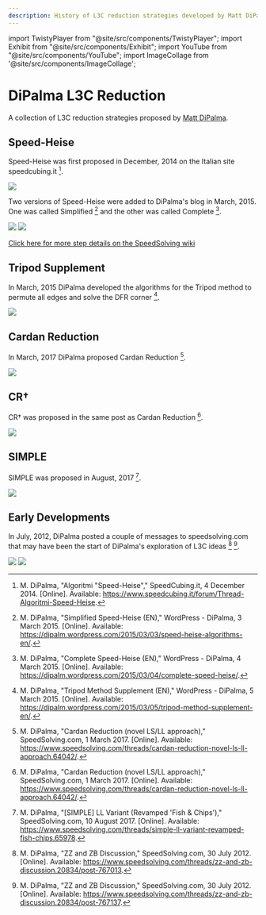 ```yaml
---
description: History of L3C reduction strategies developed by Matt DiPalma for Rubik's Cube.
---
```


import TwistyPlayer from "@site/src/components/TwistyPlayer";
import Exhibit from "@site/src/components/Exhibit";
import YouTube from "@site/src/components/YouTube";
import ImageCollage from '@site/src/components/ImageCollage';

# DiPalma L3C Reduction

<TwistyPlayer
  alg="x2 U L U' R' U L' U' R"
 controlPanel="none"
/>

A collection of L3C reduction strategies proposed by [Matt DiPalma](CubingContributors/MethodDevelopers.md#dipalma-matt).

## Speed-Heise

Speed-Heise was first proposed in December, 2014 on the Italian site speedcubing.it [^dipalma-2014].

![](img/DiPalmaL3CReduction/Speed-Heise1.png)

Two versions of Speed-Heise were added to DiPalma's blog in March, 2015. One was called Simplified [^dipalma-2015-1] and the other was called Complete [^dipalma-2015-2].

![](img/DiPalmaL3CReduction/Speed-Heise2.png)
![](img/DiPalmaL3CReduction/Speed-Heise3.png)

[Click here for more step details on the SpeedSolving wiki](https://www.speedsolving.com/wiki/index.php/Speed-Heise)

## Tripod Supplement

In March, 2015 DiPalma developed the algorithms for the Tripod method to permute all edges and solve the DFR corner [^dipalma-2015-3].

![](img/DiPalmaL3CReduction/TMS.png)

## Cardan Reduction

In March, 2017 DiPalma proposed Cardan Reduction [^dipalma-2017-1].

![](img/DiPalmaL3CReduction/CR.png)

## CR†

CR† was proposed in the same post as Cardan Reduction [^dipalma-2017-1].

![](img/DiPalmaL3CReduction/CR+.png)

## SIMPLE

SIMPLE was proposed in August, 2017 [^dipalma-2017-2].

![](img/DiPalmaL3CReduction/SIMPLE.png)

## Early Developments

In July, 2012, DiPalma posted a couple of messages to speedsolving.com that may have been the start of DiPalma's exploration of L3C ideas [^dipalma-2012-1] [^dipalma-2012-2].

![](img/DiPalmaL3CReduction/Origin1.png)
![](img/DiPalmaL3CReduction/Origin2.png)

[^dipalma-2014]: M. DiPalma, "Algoritmi "Speed-Heise"," SpeedCubing.it, 4 December 2014. [Online]. Available: https://www.speedcubing.it/forum/Thread-Algoritmi-Speed-Heise.
[^dipalma-2015-1]: M. DiPalma, "Simplified Speed-Heise (EN)," WordPress - DiPalma, 3 March 2015. [Online]. Available: https://dipalm.wordpress.com/2015/03/03/speed-heise-algorithms-en/.
[^dipalma-2015-2]: M. DiPalma, "Complete Speed-Heise (EN)," WordPress - DiPalma, 4 March 2015. [Online]. Available: https://dipalm.wordpress.com/2015/03/04/complete-speed-heise/.
[^dipalma-2015-3]: M. DiPalma, "Tripod Method Supplement (EN)," WordPress - DiPalma, 5 March 2015. [Online]. Available: https://dipalm.wordpress.com/2015/03/05/tripod-method-supplement-en/.
[^dipalma-2017-1]: M. DiPalma, "Cardan Reduction (novel LS/LL approach)," SpeedSolving.com, 1 March 2017. [Online]. Available: https://www.speedsolving.com/threads/cardan-reduction-novel-ls-ll-approach.64042/.
[^dipalma-2017-2]: M. DiPalma, "[SIMPLE] LL Variant (Revamped 'Fish & Chips')," SpeedSolving.com, 10 August 2017. [Online]. Available: https://www.speedsolving.com/threads/simple-ll-variant-revamped-fish-chips.65978.
[^dipalma-2012-1]: M. DiPalma, "ZZ and ZB Discussion," SpeedSolving.com, 30 July 2012. [Online]. Available: https://www.speedsolving.com/threads/zz-and-zb-discussion.20834/post-767013.
[^dipalma-2012-2]: M. DiPalma, "ZZ and ZB Discussion," SpeedSolving.com, 30 July 2012. [Online]. Available: https://www.speedsolving.com/threads/zz-and-zb-discussion.20834/post-767137.